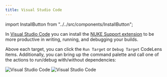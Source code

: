 ```yaml
---
title: Visual Studio Code
---
```


import InstallButton from "../../src/components/InstallButton";

<InstallButton url="vscode:extension/nuke.support" event="TNUKNDYB" />

In [Visual Studio Code](https://code.visualstudio.com/) you can install the [NUKE Support extension](https://marketplace.visualstudio.com/items?itemName=nuke.support) to be more productive in writing, running, and debugging your builds.

Above each target, you can click the `Run Target` or `Debug Target` CodeLens items. Additionally, you can bring up the command palette and call one of the actions to run/debug with/without dependencies:

![Visual Studio Code](/img/docs/vscode-win-light.png#gh-light-mode-only)
![Visual Studio Code](/img/docs/vscode-win-dark.png#gh-dark-mode-only)
